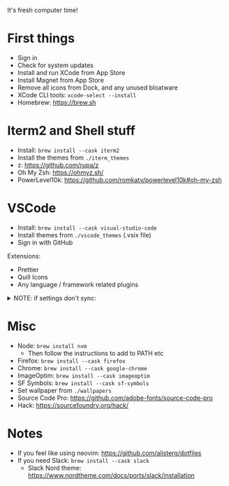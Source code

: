 It's fresh computer time!

# First things

- Sign in
- Check for system updates
- Install and run XCode from App Store
- Install Magnet from App Store
- Remove all icons from Dock, and any unused bloatware
- XCode CLI tools: `xcode-select --install`
- Homebrew: https://brew.sh

# Iterm2 and Shell stuff

- Install: `brew install --cask iterm2`
- Install the themes from `./iterm_themes`
- z: https://github.com/rupa/z
- Oh My Zsh: https://ohmyz.sh/
- PowerLevel10k: https://github.com/romkatv/powerlevel10k#oh-my-zsh

# VSCode

- Install: `brew install --cask visual-studio-code`
- Install themes from `./vscode_themes` (.vsix file)
- Sign in with GitHub

Extensions:

- Prettier
- Quill Icons
- Any language / framework related plugins

<details>
<summary>NOTE: if settings don't sync:</summary>

```json
{
  "telemetry.telemetryLevel": "off",
  "window.commandCenter": false,
  "editor.fontFamily": "source code pro, Consolas, Menlo, monospace",
  "editor.fontLigatures": true,
  "editor.bracketPairColorization.enabled": false,
  "editor.wordWrap": "on",
  "editor.defaultFormatter": "esbenp.prettier-vscode",
  "workbench.tree.indent": 18,
  "workbench.iconTheme": "quill-icons-minimal",
  "debug.onTaskErrors": "debugAnyway",
  "git.autofetch": true,
  "workbench.activityBar.visible": false,
  "editor.minimap.showSlider": "always",
  "breadcrumbs.enabled": false,
  "editor.rulers": [120],
  "editor.folding": false,
  "editor.tabSize": 2,
  "css.lint.unknownAtRules": "ignore"
}
```

</details>

# Misc

- Node: `brew install nvm`
  - Then follow the instructions to add to PATH etc
- Firefox: `brew install --cask firefox`
- Chrome: `brew install --cask google-chrome`
- ImageOptim: `brew install --cask imageoptim`
- SF Symbols: `brew install --cask sf-symbols`
- Set wallpaper from `./wallpapers`
- Source Code Pro: https://github.com/adobe-fonts/source-code-pro
- Hack: https://sourcefoundry.org/hack/

# Notes

- If you feel like using neovim: https://github.com/alisterg/dotfiles
- If you need Slack: `brew install --cask slack`
  - Slack Nord theme: https://www.nordtheme.com/docs/ports/slack/installation
